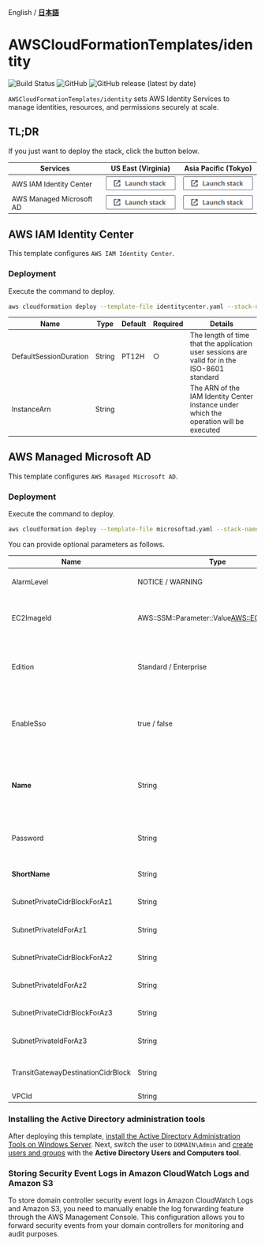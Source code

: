English / [**日本語**](README_JP.md)

# AWSCloudFormationTemplates/identity
![Build Status](https://codebuild.ap-northeast-1.amazonaws.com/badges?uuid=eyJlbmNyeXB0ZWREYXRhIjoiZ3Z5MUkzdXRFcEtqM25ST0lZdW93ZVBKTnRXTk1WRGFUNkk2MzFpVERGNHp1dHU2RDNReU5IUlAvTitlRGgxNE03N3Y4ejZFaTNDVmpXdDZDK1pjRUFBPSIsIml2UGFyYW1ldGVyU3BlYyI6IllkWXQ5VVNaWE9QSnZkN3EiLCJtYXRlcmlhbFNldFNlcmlhbCI6MX0%3D&branch=main)
![GitHub](https://img.shields.io/github/license/eijikominami/aws-cloudformation-templates)
![GitHub release (latest by date)](https://img.shields.io/github/v/release/eijikominami/aws-cloudformation-templates)
 
``AWSCloudFormationTemplates/identity`` sets AWS Identity Services to manage identities, resources, and permissions securely at scale.

## TL;DR

If you just want to deploy the stack, click the button below.

| Services | US East (Virginia) | Asia Pacific (Tokyo) |
| --- | --- | --- |
| AWS IAM Identity Center | [![cloudformation-launch-stack](../images/cloudformation-launch-stack.png)](https://console.aws.amazon.com/cloudformation/home?region=us-east-1#/stacks/create/review?stackName=IdentityCenter&templateURL=https://eijikominami.s3-ap-northeast-1.amazonaws.com/aws-cloudformation-templates/identity/identitycenter.yaml) | [![cloudformation-launch-stack](../images/cloudformation-launch-stack.png)](https://console.aws.amazon.com/cloudformation/home?region=ap-northeast-1#/stacks/create/review?stackName=IdentityCenter&templateURL=https://eijikominami.s3-ap-northeast-1.amazonaws.com/aws-cloudformation-templates/identity/identitycenter.yaml) |
| AWS Managed Microsoft AD | [![cloudformation-launch-stack](../images/cloudformation-launch-stack.png)](https://console.aws.amazon.com/cloudformation/home?region=us-east-1#/stacks/create/review?stackName=MicrosoftAD&templateURL=https://eijikominami.s3-ap-northeast-1.amazonaws.com/aws-cloudformation-templates/identity/microsoftad.yaml) | [![cloudformation-launch-stack](../images/cloudformation-launch-stack.png)](https://console.aws.amazon.com/cloudformation/home?region=ap-northeast-1#/stacks/create/review?stackName=MicrosoftAD&templateURL=https://eijikominami.s3-ap-northeast-1.amazonaws.com/aws-cloudformation-templates/identity/microsoftad.yaml) |

## AWS IAM Identity Center

This template configures ``AWS IAM Identity Center``.

### Deployment

Execute the command to deploy.

```bash
aws cloudformation deploy --template-file identitycenter.yaml --stack-name IdentityCenter --capabilities CAPABILITY_NAMED_IAM CAPABILITY_AUTO_EXPAND
```

| Name | Type | Default | Required | Details | 
| --- | --- | --- | --- | --- |
| DefaultSessionDuration | String | PT12H | ○ | The length of time that the application user sessions are valid for in the ISO-8601 standard |
| InstanceArn | String |  |  | The ARN of the IAM Identity Center instance under which the operation will be executed |

## AWS Managed Microsoft AD

This template configures ``AWS Managed Microsoft AD``.

### Deployment

Execute the command to deploy.

```bash
aws cloudformation deploy --template-file microsoftad.yaml --stack-name MicrosoftAD --capabilities CAPABILITY_NAMED_IAM CAPABILITY_AUTO_EXPAND
```

You can provide optional parameters as follows.

| Name | Type | Default | Required | Details | 
| --- | --- | --- | --- | --- |
| AlarmLevel | NOTICE / WARNING | NOTICE | ○ | The alarm level of CloudWatch alarms |
| EC2ImageId | AWS::SSM::Parameter::Value<AWS::EC2::Image::Id> | /aws/service/ami-windows-latest/Windows_Server-2022-Japanese-Full-Base | ○ | The EC2 Image Id |
| Edition | Standard / Enterprise | Standard | ○ | The edition of AWS Directory Service for Microsoft Active Directory |
| EnableSso | true / false | true | ○ | Whether to enable single sign-on for a Microsoft Active Directory in AWS |
| **Name** | String | corp.example.com | ○ | The fully qualified domain name for the AWS Managed Microsoft AD directory |
| Password | String | Password1+ | ○ | The password for the default administrative user named Admin |
| **ShortName** | String | CORP | ○ | The NetBIOS name for your domain |
| SubnetPrivateCidrBlockForAz1 | String | 10.3.0.0/24 | conditional | The private subnet CIDR block at AZ1 |
| SubnetPrivateIdForAz1 | String | | conditional | The private subnet id at AZ1 |
| SubnetPrivateCidrBlockForAz2 | String | 10.3.4.0/24 | conditional | The private subnet CIDR block at AZ2 |
| SubnetPrivateIdForAz2 | String | | conditional | The private subnet id at AZ2 |
| SubnetPrivateCidrBlockForAz3 | String | 10.3.8.0/24 | conditional | The private subnet CIDR block at AZ3 |
| SubnetPrivateIdForAz3 | String | | conditional | The private subnet id at AZ3 |
| TransitGatewayDestinationCidrBlock | String | | | The IPv4 CIDR block forward to TransitGateway |
| VPCId | String | | ○ | The VPC id |

### Installing the Active Directory administration tools

After deploying this template, [install the Active Directory Administration Tools on Windows Server](https://docs.aws.amazon.com/directoryservice/latest/admin-guide/ms_ad_install_ad_tools.html#install_ad_tools_winserver). Next, switch the user to `DOMAIN\Admin` and [create users and groups](https://docs.aws.amazon.com/directoryservice/latest/admin-guide/ms_ad_manage_users_groups_create_user.html) with the **Active Directory Users and Computers tool**.

### Storing Security Event Logs in Amazon CloudWatch Logs and Amazon S3

To store domain controller security event logs in Amazon CloudWatch Logs and Amazon S3, you need to manually enable the log forwarding feature through the AWS Management Console. This configuration allows you to forward security events from your domain controllers for monitoring and audit purposes.